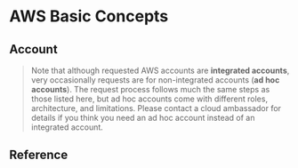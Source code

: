 
# AWS Basic Concepts

## Account

> Note that although requested AWS accounts are **integrated accounts**, very occasionally requests are for non-integrated accounts (**ad hoc accounts**). The request process follows much the same steps as those listed here, but ad hoc accounts come with different roles, architecture, and limitations. Please contact a cloud ambassador for details if you think you need an ad hoc account instead of an integrated account.

## Reference

<!--stackedit_data:
eyJoaXN0b3J5IjpbMTgwNDY5NTg2MF19
-->